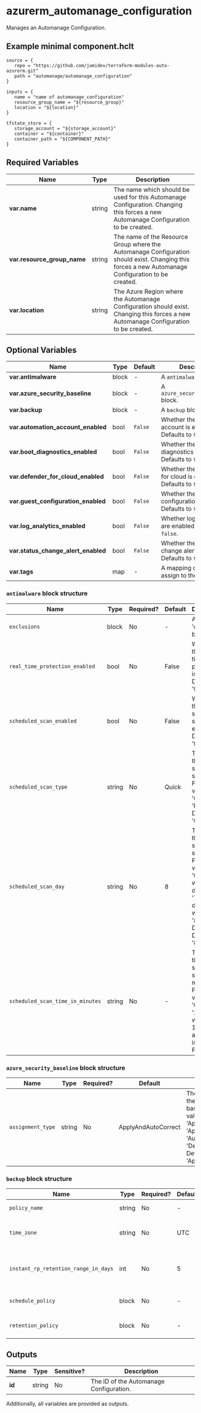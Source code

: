# azurerm_automanage_configuration

Manages an Automanage Configuration.

## Example minimal component.hclt

```hcl
source = {
   repo = "https://github.com/jumidev/terraform-modules-auto-azurerm.git" 
   path = "automanage/automanage_configuration" 
}

inputs = {
   name = "name of automanage_configuration" 
   resource_group_name = "${resource_group}" 
   location = "${location}" 
}

tfstate_store = {
   storage_account = "${storage_account}" 
   container = "${container}" 
   container_path = "${COMPONENT_PATH}" 
}

```

## Required Variables

| Name | Type |  Description |
| ---- | --------- |  ----------- |
| **var.name** | string |  The name which should be used for this Automanage Configuration. Changing this forces a new Automanage Configuration to be created. | 
| **var.resource_group_name** | string |  The name of the Resource Group where the Automanage Configuration should exist. Changing this forces a new Automanage Configuration to be created. | 
| **var.location** | string |  The Azure Region where the Automanage Configuration should exist. Changing this forces a new Automanage Configuration to be created. | 

## Optional Variables

| Name | Type |  Default  |  Description |
| ---- | --------- |  ----------- | ----------- |
| **var.antimalware** | block |  -  |  A `antimalware` block. | 
| **var.azure_security_baseline** | block |  -  |  A `azure_security_baseline` block. | 
| **var.backup** | block |  -  |  A `backup` block. | 
| **var.automation_account_enabled** | bool |  `False`  |  Whether the automation account is enabled. Defaults to `false`. | 
| **var.boot_diagnostics_enabled** | bool |  `False`  |  Whether the boot diagnostics are enabled. Defaults to `false`. | 
| **var.defender_for_cloud_enabled** | bool |  `False`  |  Whether the defender for cloud is enabled. Defaults to `false`. | 
| **var.guest_configuration_enabled** | bool |  `False`  |  Whether the guest configuration is enabled. Defaults to `false`. | 
| **var.log_analytics_enabled** | bool |  `False`  |  Whether log analytics are enabled. Defaults to `false`. | 
| **var.status_change_alert_enabled** | bool |  `False`  |  Whether the status change alert is enabled. Defaults to `false`. | 
| **var.tags** | map |  -  |  A mapping of tags to assign to the resource. | 

### `antimalware` block structure

| Name | Type | Required? | Default | Description |
| ---- | ---- | --------- | ------- | ----------- |
| `exclusions` | block | No | - | A 'exclusions' block. |
| `real_time_protection_enabled` | bool | No | False | Whether the real time protection is enabled. Defaults to 'false'. |
| `scheduled_scan_enabled` | bool | No | False | Whether the scheduled scan is enabled. Defaults to 'false'. |
| `scheduled_scan_type` | string | No | Quick | The type of the scheduled scan. Possible values are 'Quick' and 'Full'. Defaults to 'Quick'. |
| `scheduled_scan_day` | string | No | 8 | The day of the scheduled scan. Possible values are '0' to '8' where '0' is daily, '1' to '7' are the days of the week and '8' is Disabled. Defaults to '8'. |
| `scheduled_scan_time_in_minutes` | string | No | - | The time of the scheduled scan in minutes. Possible values are '0' to '1439' where '0' is 12:00 AM and '1439' is 11:59 PM. |

### `azure_security_baseline` block structure

| Name | Type | Required? | Default | Description |
| ---- | ---- | --------- | ------- | ----------- |
| `assignment_type` | string | No | ApplyAndAutoCorrect | The assignment type of the azure security baseline. Possible values are 'ApplyAndAutoCorrect', 'ApplyAndMonitor', 'Audit' and 'DeployAndAutoCorrect'. Defaults to 'ApplyAndAutoCorrect'. |

### `backup` block structure

| Name | Type | Required? | Default | Description |
| ---- | ---- | --------- | ------- | ----------- |
| `policy_name` | string | No | - | The name of the backup policy. |
| `time_zone` | string | No | UTC | The timezone of the backup policy. Defaults to 'UTC'. |
| `instant_rp_retention_range_in_days` | int | No | 5 | The retention range in days of the backup policy. Defaults to '5'. |
| `schedule_policy` | block | No | - | A 'schedule_policy' block. |
| `retention_policy` | block | No | - | A 'retention_policy' block. |



## Outputs

| Name | Type | Sensitive? | Description |
| ---- | ---- | --------- | --------- |
| **id** | string | No  | The ID of the Automanage Configuration. | 

Additionally, all variables are provided as outputs.
